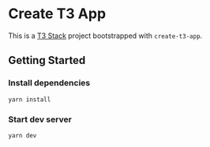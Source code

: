 # Create T3 App

This is a [T3 Stack](https://create.t3.gg/) project bootstrapped with `create-t3-app`.

## Getting Started
### Install dependencies
```
yarn install
```
### Start dev server
```
yarn dev
```
